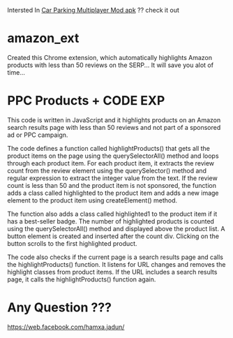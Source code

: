 Intersted In [Car Parking Multiplayer Mod apk](https://carparkapk.com) ?? check it out 
# amazon_ext
Created this Chrome extension, which automatically highlights Amazon products with less than 50 reviews on the SERP... It will save you alot of time...

# PPC Products + CODE EXP
This code is written in JavaScript and it highlights products on an Amazon search results page with less than 50 reviews and not part of a sponsored ad or PPC campaign.

The code defines a function called highlightProducts() that gets all the product items on the page using the querySelectorAll() method and loops through each product item. For each product item, it extracts the review count from the review element using the querySelector() method and regular expression to extract the integer value from the text. If the review count is less than 50 and the product item is not sponsored, the function adds a class called highlighted to the product item and adds a new image element to the product item using createElement() method.

The function also adds a class called highlighted1 to the product item if it has a best-seller badge. The number of highlighted products is counted using the querySelectorAll() method and displayed above the product list. A button element is created and inserted after the count div. Clicking on the button scrolls to the first highlighted product.

The code also checks if the current page is a search results page and calls the highlightProducts() function. It listens for URL changes and removes the highlight classes from product items. If the URL includes a search results page, it calls the highlightProducts() function again.

# Any Question ???
https://web.facebook.com/hamxa.jadun/

